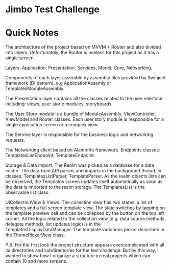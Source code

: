 # Jimbo Test Challenge

# Quick Notes

The architecture of the project based on MVVM + Router and also divided into layers. Unfortunately, the Router is useless for this project as it has a single screen.

Layers: Application, Presentation, Services, Model, Core, Networking.

Components of each layer assemble by assembly files provided by Swinject framework (DI pattern), e.g ApplicationAssemly or TemplatesModuleAssembly.

The Presentation layer contains all the classes related to the user interface including: views, user storie modules, storyboards.

The User Story module is a bundle of ModuleAssembly, ViewController, ViewModel and Router classes. Each user story module is responsible for a single application screen or a complex view.

The Service layer is responsible for the business logic and networking requests.

The Networking client based on Alamofire framework. Endpoints classes: TemplatesListEndpoint, TemplateEndpoint.

Storage & Data Import. The Realm was picked as a database for a data cache. The data from API parses and imports in the background thread, in classes: TemplatesListParser, TemplateParser.
As the realm objects lists can be observed, the Templates screen updates itself automatically as soon as the data is imported to the realm storage. The TemplatesList is the observable list class.

UICollectionView & Views. The collection view has two states: a list of templates and a full screen template view. The state switches by tapping on the template preview cell and can be collapsed by the button on the top left corner.
All the logic related to the collection view (e.g. data source methods, delegate methods, list updates logic) is in the TemplatesDisplayDataManager.
The template variations picker described in the ThemePickerView class.

P.S. For the first look the project structure appears overcomplicated with all its directories and subdirectories for the test challenge. But by this way, I wanted to show how I organize a structure in real projects which can contain 10 and more screens.
